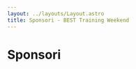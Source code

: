 ```yaml
---
layout: ../layouts/Layout.astro
title: Sponsori - BEST Training Weekend
---
```


<main>

# Sponsori

</main>
